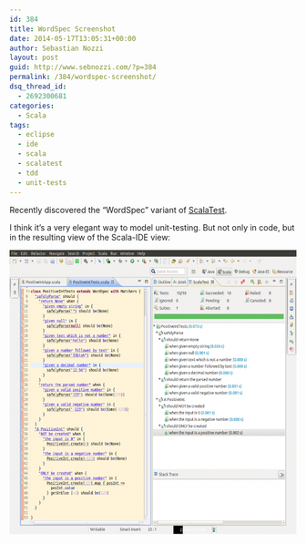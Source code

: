 ```yaml
---
id: 384
title: WordSpec Screenshot
date: 2014-05-17T13:05:31+00:00
author: Sebastian Nozzi
layout: post
guid: http://www.sebnozzi.com/?p=384
permalink: /384/wordspec-screenshot/
dsq_thread_id:
  - 2692300681
categories:
  - Scala
tags:
  - eclipse
  - ide
  - scala
  - scalatest
  - tdd
  - unit-tests
---
```

Recently discovered the &#8220;WordSpec&#8221; variant of [ScalaTest](http://www.scalatest.org/).

I think it&#8217;s a very elegant way to model unit-testing. But not only in code, but in the resulting view of the Scala-IDE view:

[<img src="/assets/2014/05/wordspec-1024x876.png" alt="WordSpec Screenshot" width="584" height="499" class="aligncenter size-large wp-image-385" />](/assets/2014/05/wordspec.png)